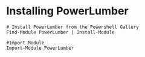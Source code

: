 # Installing PowerLumber

    # Install PowerLumber from the Powershell Gallery
    Find-Module PowerLumber | Install-Module

    #Import Module
    Import-Module PowerLumber
